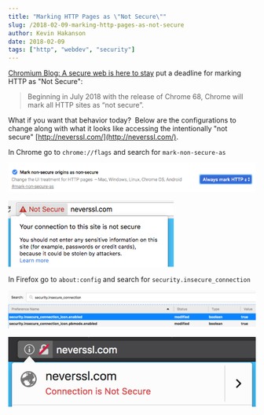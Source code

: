 ```yaml
---
title: "Marking HTTP Pages as \"Not Secure\""
slug: /2018-02-09-marking-http-pages-as-not-secure
author: Kevin Hakanson
date: 2018-02-09
tags: ["http", "webdev", "security"]
---
```

[Chromium Blog: A secure web is here to stay](https://blog.chromium.org/2018/02/a-secure-web-is-here-to-stay.html) put a deadline for marking HTTP as "Not Secure":

> Beginning in July 2018 with the release of Chrome 68, Chrome will mark all HTTP sites as “not secure”.

What if you want that behavior today?  Below are the configurations to change along with what it looks like accessing the intentionally "not secure" [http://neverssl.com/](http://neverssl.com/).

In Chrome go to `chrome://flags` and search for `mark-non-secure-as`

![Chrome settings](images/pastedImage_4.png)

![Chrome "Not Secure"](images/pastedImage_6.png)

In Firefox go to `about:config` and search for `security.insecure_connection`

![Firefox settings](images/pastedImage_5.png)

![Firefox "Not Secure"](images/pastedImage_7.png)
